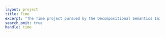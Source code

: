 ```yaml
---
layout: project
title: Time
excerpt: "The Time project pursued by the Decompositional Semantics Initiative."
search_omit: true
handle: time
---
```


<!--

For a detailed description of the datasets and the item construction and collection methods as well as models of these data, please see the following papers:

> Reisinger, D., R. Rudinger, F. Ferraro, C. Harman, K. Rawlins, & B. Van Durme. 2015. [Semantic Proto-Roles](https://tacl2013.cs.columbia.edu/ojs/index.php/tacl/article/view/674/149).  Transactions of the Association for Computational Linguistics 3, pp. 475–488.

If you make use of this dataset in a presentation or publication, we ask that you please cite at least the first two papers. -->
